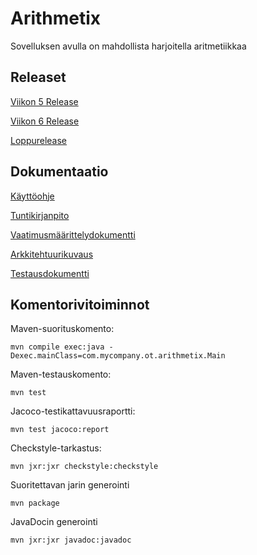 # Arithmetix

Sovelluksen avulla on mahdollista harjoitella aritmetiikkaa

## Releaset

[Viikon 5 Release](https://github.com/vlappala/ot-harjoitustyoSYKSY19/releases/tag/viikko5)

[Viikon 6 Release](https://github.com/vlappala/ot-harjoitustyoSYKSY19/releases/tag/Viikko6)

[Loppurelease](https://github.com/vlappala/ot-harjoitustyoSYKSY19/releases/tag/loppurelease)

## Dokumentaatio

[Käyttöohje](https://github.com/vlappala/ot-harjoitustyoSYKSY19/blob/master/dokumentointi/kayttoohje.md)

[Tuntikirjanpito](https://github.com/vlappala/ot-harjoitustyoSYKSY19/blob/master/dokumentointi/tuntikirjanpito.md)

[Vaatimusmäärittelydokumentti](https://github.com/vlappala/ot-harjoitustyoSYKSY19/blob/master/dokumentointi/vaatimusmaarittely.md)

[Arkkitehtuurikuvaus](https://github.com/vlappala/ot-harjoitustyoSYKSY19/blob/master/dokumentointi/arkkitehtuuri.md)

[Testausdokumentti](https://github.com/vlappala/ot-harjoitustyoSYKSY19/blob/master/dokumentointi/testausdokumentti.md)

## Komentorivitoiminnot



Maven-suorituskomento: 

    mvn compile exec:java -Dexec.mainClass=com.mycompany.ot.arithmetix.Main
    
Maven-testauskomento:

    mvn test

Jacoco-testikattavuusraportti:

    mvn test jacoco:report
    
Checkstyle-tarkastus:

    mvn jxr:jxr checkstyle:checkstyle

Suoritettavan jarin generointi

    mvn package

JavaDocin generointi

    mvn jxr:jxr javadoc:javadoc
